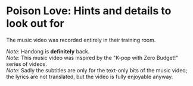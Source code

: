 # Poison Love: Hints and details to look out for

The music video was recorded entirely in their training room.

*Note*: Handong is **definitely** back.  
*Note*: This music video was inspired by the "K-pop with Zero Budget!" series of videos.  
*Note*: Sadly the subtitles are only for the text-only bits of the music video; the lyrics are not translated, but the video is fully enjoyable anyway.
